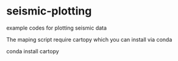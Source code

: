 # seismic-plotting
example codes for plotting seismic data

The maping script require cartopy which you can install via conda

conda install cartopy
